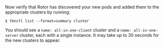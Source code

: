 Now verify that Rotor has discovered your new pods and added them to the
appropriate clusters by running:

```console
$ tbnctl list --format=summary cluster
```

You should see a `name: all-in-one-client` cluster and a
`name: all-in-one-server`  cluster, each with a single instance. It may take up to 30 seconds for the new clusters to appear.
